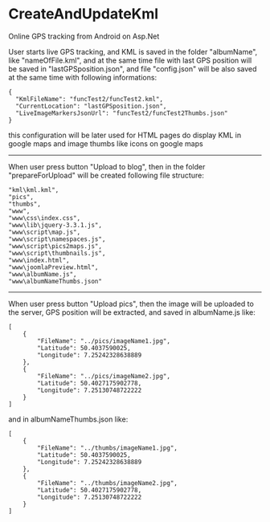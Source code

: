 # CreateAndUpdateKml
 Online GPS tracking from Android on Asp.Net

User starts live GPS tracking, and KML is saved in the folder "albumName", like "nameOfFile.kml", and at the same time file with last GPS position will be saved in "lastGPSposition.json", and file "config.json" will be also saved at the same time with following informations:

```
{
  "KmlFileName": "funcTest2/funcTest2.kml",
  "CurrentLocation": "lastGPSposition.json",
  "LiveImageMarkersJsonUrl": "funcTest2/funcTest2Thumbs.json"
}
```

this configuration will be later used for HTML pages do display KML in google maps and image thumbs like icons on google maps

***

When user press button "Upload to blog", then in the folder "prepareForUpload" will be created following file structure:

```
"kml\kml.kml",
"pics",
"thumbs",
"www",
"www\css\index.css",
"www\lib\jquery-3.3.1.js",
"www\script\map.js",
"www\script\namespaces.js",
"www\script\pics2maps.js",
"www\script\thumbnails.js",
"www\index.html",
"www\joomlaPreview.html",
"www\albumName.js",
"www\albumNameThumbs.json"
```

***

When user press button "Upload pics", then the image will be uploaded to the server, GPS position will be extracted, and saved in albumName.js like:

```
[
    {
        "FileName": "../pics/imageName1.jpg",
        "Latitude": 50.4037590025,
        "Longitude": 7.25242328638889
    },
    {
        "FileName": "../pics/imageName2.jpg",
        "Latitude": 50.4027175902778,
        "Longitude": 7.25130748722222
    }
]
```

and in albumNameThumbs.json like:

```
[
    {
        "FileName": "../thumbs/imageName1.jpg",
        "Latitude": 50.4037590025,
        "Longitude": 7.25242328638889
    },
    {
        "FileName": "../thumbs/imageName2.jpg",
        "Latitude": 50.4027175902778,
        "Longitude": 7.25130748722222
    }
]
```

